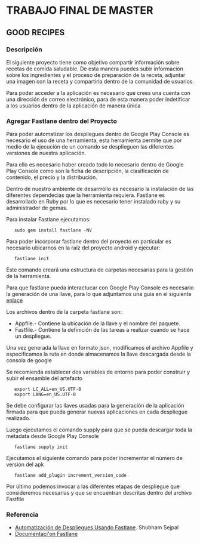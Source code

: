 # TRABAJO FINAL DE MASTER

## GOOD RECIPES

### Descripción

El siguiente proyecto tiene como objetivo compartir información sobre recetas de comida saludable.
De esta manera puedes subir información sobre los ingredientes y el proceso de preparación de la receta,
adjuntar una imagen con la receta y compartirla dentro de la comunidad de usuarios.

Para poder acceder a la aplicación es necesario que crees una cuenta con una dirección de correo electrónico,
para de esta manera poder indetificar a los usuarios dentro de la aplicación de manera única

### Agregar Fastlane dentro del Proyecto

Para poder automatizar los despliegues dentro de Google Play Console es necesario el uso de una 
herramienta, esta herramienta permite que por medio de la ejecución de un comando se desplieguen 
las diferentes versiones de nuestra aplicación.

Para ello es necesario haber creado todo lo necesario dentro de Google Play Console como son la
ficha de descripción, la clasificación de contenido, el precio y la distribución.

Dentro de nuestro ambiente de desarrrollo es necesario la instalación de las diferentes dependecias
que la herramienta requiera. Fastlane es desarrollado en Ruby por lo que es necesario tener instalado
ruby y su administrador de gemas.

Para instalar Fastlane ejecutamos:
 ```
    sudo gem install fastlane -NV
 ```
 
 Para poder incorporar fastlane dentro del proyecto en particular es necesario ubicarnos en la raíz
 del proyecto android y ejecutar:
 
 ``` 
    fastlane init
 ```
 Este comando creará una estructura de carpetas necesarias para la gestión de la herramienta.
 
 Para que fastlane pueda interactucar con Google Play Console es necesario la generación de una llave,
 para lo que adjuntamos una guia en el siguiente [enlace](https://www.yudiz.com/fastlane-an-automated-app-deployment-tool-part-1/)
 
 Los archivos dentro de la carpeta fastlane son:
 
 * Appfile.- Contiene la ubicación de la llave y el nombre del paquete.
 * Fastfile.- Contiene la definición de las tareas a realizar cuando se hace un despliegue.
 
 Una vez generada la llave en formato json, modificamos el archivo Appfile y especificamos la ruta
 en donde almacenamos la llave descargada desde la consola de google
 
 Se recomienda establecer dos variables de entorno para poder construir y subir el ensamble del artefacto
 
 ```
    export LC_ALL=en_US.UTF-8
    export LANG=en_US.UTF-8
 ```
 
 Se debe configurar las llaves usadas para la generación de la aplicación firmada para que pueda
 generar nuevas aplicaciones en cada despliegue realizado.
 
 Luego ejecutamos el comando supply para que se pueda descargar toda la metadata desde Google Play
 Console
 
 ```
    fastlane supply init
 ```
  
 Ejecutamos  el siguiente comando para poder incrementar el número de versión del apk 
 
 ```
    fastlane add_plugin increment_version_code
 ```
 
 Por último podemos invocar a las diferentes etapas de despliegue que consideremos necesarias y que se
 encuentran descritas dentro del archivo Fastfile
 
 ### Referencia
 
 * [Automatización de Despliegues Usando Fastlane](https://www.yudiz.com/fastlane-an-automated-app-deployment-tool-part-2/). Shubham Sejpal
 * [Documentaci'on Fastlane](https://fastlane.tools/)
